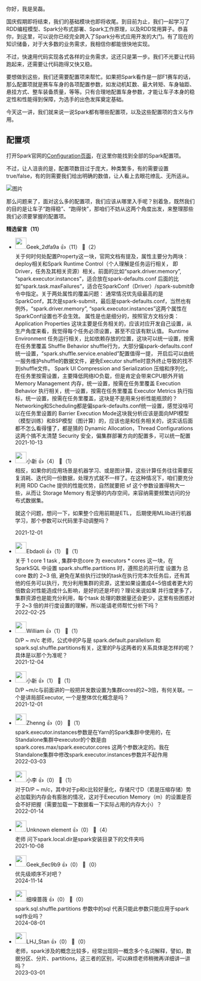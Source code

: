 你好，我是吴磊。

国庆假期即将结束，我们的基础模块也即将收尾。到目前为止，我们一起学习了RDD编程模型、Spark分布式部署、Spark工作原理，以及RDD常用算子。恭喜你，到这里，可以说你已经完全跨入了Spark分布式应用开发的大门。有了现在的知识储备，对于大多数的业务需求，我相信你都能很快地实现。

不过，快速用代码实现各式各样的业务需求，这还只是第一步。我们不光要让代码跑起来，还需要让代码跑得又快又稳。

要想做到这些，我们还需要配置项来帮忙。如果把Spark看作是一部F1赛车的话，那么配置项就是赛车车身的各项配置参数，如发动机缸数、最大转矩、车身轴距、悬挂方式、整车装备质量，等等。只有合理地配置车身参数，才能让车子本身的稳定性和性能得到保障，为选手的出色发挥奠定基础。

今天这一讲，我们就来说一说Spark都有哪些配置项，以及这些配置项的含义与作用。

## 配置项

打开Spark官网的[Configuration页面](http://spark.apache.org/docs/latest/configuration.html)，在这里你能找到全部的Spark配置项。

不过，让人沮丧的是，配置项数目过于庞大，种类繁多，有的需要设置true/false，有的则需要我们给出明确的数值，让人看上去眼花缭乱、无所适从。

![图片](https://static001.geekbang.org/resource/image/b2/4c/b28bd6e736f3634yy5ee74bd3027624c.png?wh=793x646 "配置项示意图")

那么问题来了，面对这么多的配置项，我们应该从哪里入手呢？别着急，既然我们的目的是让车子“跑得稳”、“跑得快”，那咱们不妨从这两个角度出发，来整理那些我们必须要掌握的配置项。
<div><strong>精选留言（11）</strong></div><ul>
<li><img src="http://thirdwx.qlogo.cn/mmopen/vi_32/DYAIOgq83epGTSTvn7r4ibk1PuaUrSvvLdviaLcne50jbvvfiaxKkM5SLibeP6jibA2bCCQBqETibvIvcsOhAZlwS8kQ/132" width="30px"><span>Geek_2dfa9a</span> 👍（11） 💬（2）<div>关于何时何处配置Property这一块，官网文档有提及，属性主要分为两块：deploy相关和Spark Runtime Control（个人理解是任务运行相关，
即Driver，任务及其相关资源）相关。前面的比如“spark.driver.memory”, “spark.executor.instances”，适合放在spark-defaults.conf
后面的比如“spark.task.maxFailures”，适合在SparkConf（Driver）&#47;spark-submit命令中指定。关于两处属性的覆盖问题：
通常情况优先级最高的是SparkConf，其次是spark-submit，最后是spark-defaults.conf，当然也有例外，“spark.driver.memory”, 
“spark.executor.instances”这两个属性在SparkConf设置也不会生效。
属性是也是细分的，按照官方文档分类：
Application Properties 这块主要是任务相关的，应该对应开发自己设置，从生产角度来看，我觉得每个任务必须设置，甚至不应该有默认值。
Runtime Environment 任务运行相关，比如依赖存放的位置，这块可以统一设置，按需在任务里覆盖
Shuffle Behavior shuffle行为，大部分偏spark-defaults.conf统一设置，“spark.shuffle.service.enabled”配置值得一提，
开启后可以由统一服务维护shuffle的数据文件，避免Executor shuffle时意外终止导致的找不到shuffle文件。
Spark UI
Compression and Serialization 压缩和序列化，在任务里按需设置，主要降低网络IO负载，但是肯定会带来CPU额外开销
Memory Management 内存，统一设置，按需在任务里覆盖
Execution Behavior 执行相关，统一设置，按需在任务里覆盖
Executor Metrics 执行指标，统一设置，按需在任务里覆盖，这块是不是用来分析性能瓶颈的？
Networking和Scheduling都是偏spark-defaults.conf统一设置，感觉没啥可以在任务里设置的
Barrier Execution Mode这块我分析应该是面向MPI模型（模型训练）和BSP模型（图计算）的，应该也是和任务相关的，说实话后面都不怎么看得懂了，都是猜的
Dynamic Allocation，Thread Configurations 这两个搞不太清楚
Security 安全，偏集群部署方向的配置多，可以统一配置</div>2021-10-13</li><br/><li><img src="https://static001.geekbang.org/account/avatar/00/19/cd/04/e27b7803.jpg" width="30px"><span>小新</span> 👍（4） 💬（1）<div>相反，如果你的应用场景是机器学习、或是图计算，这些计算任务往往需要反复消耗、迭代同一份数据，处理方式就不一样了。在这种情况下，咱们要充分利用 RDD Cache 提供的性能优势，自然就要把 sf 这个参数设置得稍大一些，从而让 Storage Memory 有足够的内存空间，来容纳需要频繁访问的分布式数据集。

就这个问题，想问一下，如果整个应用前期是ETL， 后期使用MLlib进行机器学习，那个参数可以代码里手动调整吗？</div>2021-12-01</li><br/><li><img src="https://static001.geekbang.org/account/avatar/00/1a/49/fe/48846a6d.jpg" width="30px"><span>Ebdaoli</span> 👍（1） 💬（1）<div>关于 1 core 1 task , 集群中总core 为 executors * cores 这一块，在SparkSQL 中设置 spark.shuffle.partitions 时，遵照总的并行度 设置为 总core 数的 2~3 倍, 避免在某些执行过快的task在执行完本次任务后，还有其他的任务可以执行，充分利用集群的资源，这里如果设置成4~5倍或者更大的倍数会对性能造成什么影响，是好的还是坏的？理论来说如果 并行度更多了，集群资源也是能充分利用，每个task 处理的数据量还会更少，这里有些困惑对于 2~3 倍的并行度设置的理解，所以能请老师帮忙分析下吗？</div>2022-02-25</li><br/><li><img src="https://static001.geekbang.org/account/avatar/00/1f/d6/ad/850992a5.jpg" width="30px"><span>William</span> 👍（1） 💬（1）<div>
D&#47;P ~ m&#47;c
老师，公式中的P与是 spark.default.parallelism 和 spark.sql.shuffle.partitions有关，这里的P与这两者的关系具体是怎样的呢？具体是以那个为准呢？</div>2021-12-04</li><br/><li><img src="https://static001.geekbang.org/account/avatar/00/19/cd/04/e27b7803.jpg" width="30px"><span>小新</span> 👍（1） 💬（1）<div>D&#47;P ~m&#47;c与前面讲的一般把并发数设置为集群cores的2~3倍，有何关联。一个是讲局部Executor, 一个是整体优化概念是吗？</div>2021-12-01</li><br/><li><img src="https://static001.geekbang.org/account/avatar/00/1c/60/89/1f424b14.jpg" width="30px"><span>Zhenng</span> 👍（0） 💬（1）<div>spark.executor.instances参数是在Yarn的Spark集群中使用的，在Standalone集群中executor的个数是由spark.cores.max&#47;spark.executor.cores 这两个参数决定的。我在Standalone集群中修改spark.executor.instances参数并不起作用</div>2022-03-03</li><br/><li><img src="https://thirdwx.qlogo.cn/mmopen/vi_32/iaQgtbE98VGIVIyribdo6dgLOnaNoe7ZdUuPr60ibsduibscrzQCTzdW2AfL9nxwe8YlSK75gOnK3YbAJKTaFPxibdg/132" width="30px"><span>小李</span> 👍（0） 💬（1）<div>对于D&#47;P ~ m&#47;c，其中对于p和c比较好量化，存储尺寸D（若是压缩存储）势必加载到内存会有膨胀的情况，这对于Execution Memory（m）的设置是否会不好把握（需要加载一下数据看一下实际占用的内存大小）？</div>2022-01-14</li><br/><li><img src="https://static001.geekbang.org/account/avatar/00/1e/f2/f5/b82f410d.jpg" width="30px"><span>Unknown element</span> 👍（0） 💬（4）<div>老师 问下spark.local.dir是spark安装目录下的文件夹吗</div>2021-10-08</li><br/><li><img src="" width="30px"><span>Geek_6ec9b9</span> 👍（0） 💬（0）<div>优先级顺序不对吧？</div>2024-11-14</li><br/><li><img src="https://static001.geekbang.org/account/avatar/00/14/d3/be/f51eac52.jpg" width="30px"><span>细嗅蔷薇</span> 👍（0） 💬（0）<div>spark.sql.shuffle.partitions 参数中的sql 代表只能此参数只能应用于spark sql作业吗？</div>2024-08-01</li><br/><li><img src="https://static001.geekbang.org/account/avatar/00/17/97/83/a9559709.jpg" width="30px"><span>LHJ_Stan</span> 👍（0） 💬（0）<div>老师，spark涉及的概念比较多，经常出现同一概念多个名词解释，譬如，数据分区、分片、partitions，这三者的区别，可以麻烦老师稍微再详细讲一讲吗？</div>2023-03-01</li><br/>
</ul>